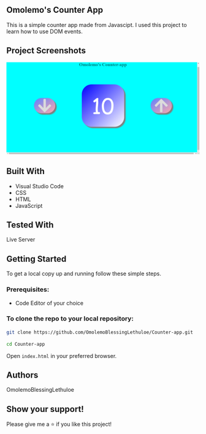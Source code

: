 ## Omolemo's Counter App

This is a simple counter app made from Javascipt. I used this project to learn how to use DOM events.

## Project Screenshots
![Project Screenshot](img/snap.png)

## Built With

* Visual Studio Code
* CSS
* HTML
* JavaScript

## Tested With
Live Server

## Getting Started

To get a local copy up and running follow these simple steps.

### Prerequisites:
* Code Editor of your choice

### To clone the repo to your local repository:

``` bash
git clone https://github.com/OmolemoBlessingLethuloe/Counter-app.git
``` 

``` bash
cd Counter-app
```

Open ``` index.html ``` in your preferred browser.

## Authors
OmolemoBlessingLethuloe

## Show your support!
Please give me a ⭐ if you like this project!